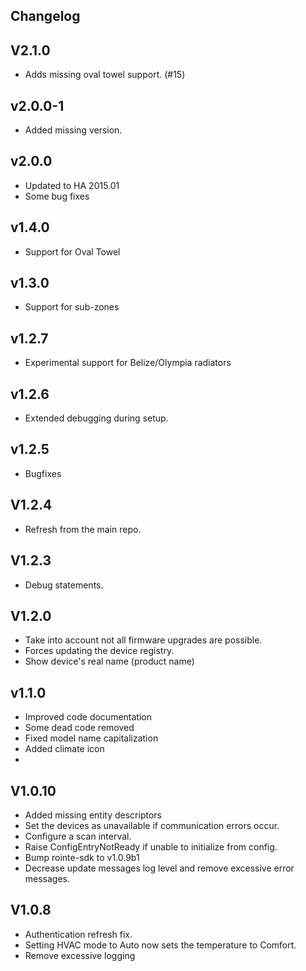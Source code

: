 ## Changelog

## V2.1.0

- Adds missing oval towel support. (#15)

## v2.0.0-1

- Added missing version.

## v2.0.0

- Updated to HA 2015.01
- Some bug fixes

## v1.4.0

- Support for Oval Towel

## v1.3.0

- Support for sub-zones

## v1.2.7

- Experimental support for Belize/Olympia radiators

## v1.2.6

- Extended debugging during setup.

## v1.2.5

- Bugfixes

## V1.2.4

- Refresh from the main repo.

## V1.2.3

- Debug statements.

## V1.2.0

- Take into account not all firmware upgrades are possible.
- Forces updating the device registry.
- Show device's real name (product name)

## v1.1.0

- Improved code documentation
- Some dead code removed
- Fixed model name capitalization
- Added climate icon
-

## V1.0.10

- Added missing entity descriptors
- Set the devices as unavailable if communication errors occur.
- Configure a scan interval.
- Raise ConfigEntryNotReady if unable to initialize from config.
- Bump rointe-sdk to v1.0.9b1
- Decrease update messages log level and remove excessive error messages.

## V1.0.8

- Authentication refresh fix.
- Setting HVAC mode to Auto now sets the temperature to Comfort.
- Remove excessive logging

